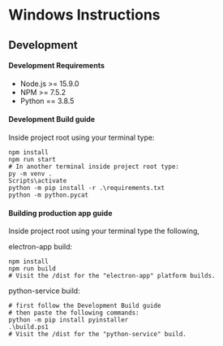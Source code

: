 # Windows Instructions

## Development

#### Development Requirements

 * Node.js >= 15.9.0
 * NPM >= 7.5.2
 * Python == 3.8.5

#### Development Build guide

Inside project root using your terminal type:
```
npm install
npm run start
# In another terminal inside project root type:
py -m venv .
Scripts\activate
python -m pip install -r .\requirements.txt
python -m python.pycat
```

#### Building production app guide

Inside project root using your terminal type the following,

electron-app build:
```
npm install
npm run build
# Visit the /dist for the "electron-app" platform builds.
```

python-service build:
```
# first follow the Development Build guide
# then paste the following commands:
python -m pip install pyinstaller
.\build.ps1
# Visit the /dist for the "python-service" build.
```
